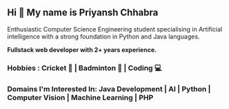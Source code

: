 ## Hi 👋 My name is Priyansh Chhabra

Enthusiastic Computer Science Engineering student specialising in Artificial intelligence with a strong foundation in
Python and Java languages.

**Fullstack web developer with 2+ years experience.**

### Hobbies : Cricket 🏏 | Badminton 🏸 | Coding 💻

### Domains I'm Interested In: Java Development | AI | Python | Computer Vision | Machine Learning | PHP 

